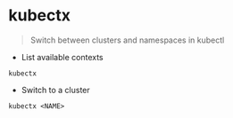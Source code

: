 # kubectx

> Switch between clusters and namespaces in kubectl

- List available contexts

`kubectx`

- Switch to a cluster

`kubectx <NAME>`

